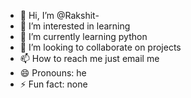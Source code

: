- 👋 Hi, I’m @Rakshit-
- 👀 I’m interested in learning
- 🌱 I’m currently learning python
- 💞️ I’m looking to collaborate on projects
- 📫 How to reach me just email me
- 😄 Pronouns: he
- ⚡ Fun fact: none

<!---
Rakshit-lumino/Rakshit-lumino is a ✨ special ✨ repository because its `README.md` (this file) appears on your GitHub profile.
You can click the Preview link to take a look at your changes.
--->
